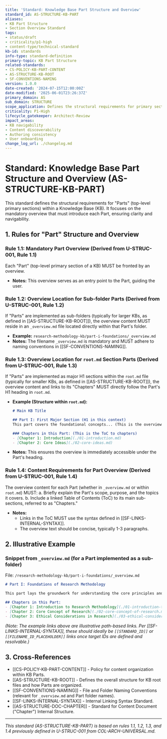 ```yaml
---
title: 'Standard: Knowledge Base Part Structure and Overview'
standard_id: AS-STRUCTURE-KB-PART
aliases:
- KB Part Structure
- Section Overview Standard
tags:
- status/draft
- criticality/p1-high
- content-type/technical-standard
kb-id: standards
info-type: standard-definition
primary-topic: KB Part Structure
related-standards:
- CS-POLICY-KB-PART-CONTENT
- AS-STRUCTURE-KB-ROOT
- SF-CONVENTIONS-NAMING
version: 1.0.0
date-created: '2024-07-15T12:00:00Z'
date-modified: '2025-06-01T23:26:37Z'
primary_domain: AS
sub_domain: STRUCTURE
scope_application: Defines the structural requirements for primary sections ('Parts') within a Knowledge Base (KB), focusing on the mandatory overview content.
criticality: P1-High
lifecycle_gatekeeper: Architect-Review
impact_areas:
- KB navigability
- Content discoverability
- Authoring consistency
- User onboarding
change_log_url: ./changelog.md
---
```


# Standard: Knowledge Base Part Structure and Overview (AS-STRUCTURE-KB-PART)

This standard defines the structural requirements for "Parts" (top-level primary sections) within a Knowledge Base (KB). It focuses on the mandatory overview that must introduce each Part, ensuring clarity and navigability.

## 1. Rules for "Part" Structure and Overview

### Rule 1.1: Mandatory Part Overview (Derived from U-STRUC-001, Rule 1.1)
Each "Part" (top-level primary section of a KB) MUST be fronted by an overview.
*   **Notes:** This overview serves as an entry point to the Part, guiding the user.

### Rule 1.2: Overview Location for Sub-folder Parts (Derived from U-STRUC-001, Rule 1.2)
If "Parts" are implemented as sub-folders (typically for larger KBs, as defined in [[AS-STRUCTURE-KB-ROOT]]), the overview content MUST reside in an `_overview.md` file located directly within that Part's folder.
*   **Example:** `research-methodology-kb/part-i-foundations/_overview.md`
*   **Notes:** The filename `_overview.md` is mandatory and MUST adhere to naming conventions in [[SF-CONVENTIONS-NAMING]].

### Rule 1.3: Overview Location for `root.md` Section Parts (Derived from U-STRUC-001, Rule 1.3)
If "Parts" are implemented as major H1 sections within the `root.md` file (typically for smaller KBs, as defined in [[AS-STRUCTURE-KB-ROOT]]), the overview content and links to its "Chapters" MUST directly follow the Part's H1 heading in `root.md`.
*   **Example (Structure within `root.md`):**
    ```markdown
    # Main KB Title

    ## Part I: First Major Section (H1 in this context)
    This part covers the foundational concepts... (This is the overview text)

    ### Chapters in this Part: (This is the ToC to chapters)
    - [Chapter 1: Introduction](./01-introduction.md)
    - [Chapter 2: Core Ideas](./02-core-ideas.md)
    ```
*   **Notes:** This ensures the overview is immediately accessible under the Part's heading.

### Rule 1.4: Content Requirements for Part Overview (Derived from U-STRUC-001, Rule 1.4)
The overview content for each Part (whether in `_overview.md` or within `root.md`) MUST:
    a.  Briefly explain the Part's scope, purpose, and the topics it covers.
    b.  Include a linked Table of Contents (ToC) to its main sub-sections, referred to as "Chapters."
*   **Notes:**
    *   Links in the ToC MUST use the syntax defined in [[SF-LINKS-INTERNAL-SYNTAX]].
    *   The overview text should be concise, typically 1-3 paragraphs.

## 2. Illustrative Example

### Snippet from `_overview.md` (for a Part implemented as a sub-folder)

File: `/research-methodology-kb/part-i-foundations/_overview.md`
```markdown
# Part I: Foundations of Research Methodology

This part lays the groundwork for understanding the core principles and initial stages of conducting formal research. It covers fundamental concepts, ethical considerations, and the importance of robust methodology.

## Chapters in this Part:
- [Chapter 1: Introduction to Research Methodology](./01-introduction-to-research-methodology.md)
- [Chapter 2: Core Concept of Research](./02-core-concept-of-research.md)
- [Chapter 3: Ethical Considerations in Research](./03-ethical-considerations.md)
```
*(Note: The example links above are illustrative path-based links. Per [[SF-LINKS-INTERNAL-SYNTAX]], these should ideally be `[[STANDARD_ID]]` or `[[FILENAME_ID_PLACEHOLDER]]` links once target IDs are defined and resolvable.)*

## 3. Cross-References
- [[CS-POLICY-KB-PART-CONTENT]] - Policy for content organization within KB Parts.
- [[AS-STRUCTURE-KB-ROOT]] - Defines the overall structure for KB root files and how Parts are organized.
- [[SF-CONVENTIONS-NAMING]] - File and Folder Naming Conventions (relevant for `_overview.md` and Part folder names).
- [[SF-LINKS-INTERNAL-SYNTAX]] - Internal Linking Syntax Standard.
- [[AS-STRUCTURE-DOC-CHAPTER]] - Standard for Content Document ("Chapter") Internal Structure.

---
*This standard (AS-STRUCTURE-KB-PART) is based on rules 1.1, 1.2, 1.3, and 1.4 previously defined in U-STRUC-001 from COL-ARCH-UNIVERSAL.md.*
